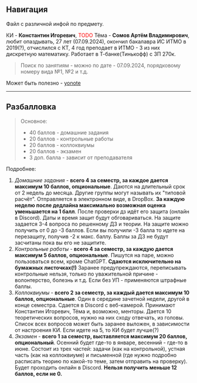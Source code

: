 ## Навигация

Файл с различной инфой по предмету.

КИ - **Константин Игоревич**, <span style="color: red;">TODO</span>
Тёма - **Сомов Артём Владимирович**, любит опаздывать, 27 лет (07.09.2024), окончил бакалавра ИС ИТМО в 2019(?), отчислился с КТ, 4 год преподает в ИТМО - 3 из них дискретную математику. Работает в Т-банке(Тинькофф) с ЗП 270к.

>Поиск по занятиям - можно по дате - 07.09.2024, порядковому номеру вида №1, №2 и т.д.

Может быть полезно - [yonote](https://dm-aisd.yonote.ru/share/itmo_dm_aisd)

---
## Разбалловка

>Основное:
> - 40 баллов - домашние задания
> - 20 баллов - контрольные работы
> - 20 баллов - коллоквиумы
> - 20 баллов - экзамен
> - 3 доп. балла - зависит от преподавателя

Подробнее:
1. *Домашние задания* - **всего 4 за семестр, за каждое дается максимум 10 баллов, опциональные**. Даются на длительный срок от 2 недель до месяца. Другие группы могут называть их "типовой расчёт". Отправляется в электронном виде, в DropBox. **За каждую неделю после дедлайна максимально возможная оценка уменьшается на 1 балл**. После проверки дз идёт его защита (онлайн в Discord). Даты и время защит будут обговариваться. На защите задается 3-4 вопроса по решенному ДЗ и теории. На защите можно получить от 0 до -3 баллов. Если вы получили -3 балла то идете на перезащиту, получив -2 к макс. баллу. Баллы за ДЗ не будут засчитаны пока вы его не защитите.
2. *Контрольные работы* - **всего 4 за семестр, за каждую дается максимум 5 баллов, опциональные**. Пишутся на паре, можно пользоваться всем, кроме ChatGPT. **Сдаются исключительно на бумажных листочках(!)** Заранее предупреждаются, переписывать контрольные нельзя, только по уважительной причине - волонтерство, болезнь и т.д. Если без УП - применяются штрафные баллы.
3. _Коллоквиумы_ - **всего 2 за семестр, за каждый дается максимум 10 баллов, опциональные**. Один в середине зачетной недели, другой в конце семестра. Сдается в Discord с веб-камерой. Принимают Константин Игоревич, Тёма и, возможно, менторы. Дается 10 теоретических вопросов, нужно на них сходу отвечать, из головы. Список всех вопросов может быть заранее выложен, в зависимости от настроения КИ. Если идете на 5, то КИ будет лучше(?)
4. _Экзамен_ - **всего 1 за семестр, выставляется максимум 20 баллов, опциональный**. Осенний будет где-то в январе, весенний - где-то в июне. Состоит из трех частей: задачи (как на контрольной), устная часть (как на коллоквиуме) и письменной (где нужно подробно расписать теорию по какой-то теме, затем отправить на проверку). Будет проходить онлайн в Discord. **Нельзя получить меньше 12 баллов, если не 0.**
